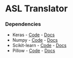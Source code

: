 # ASL Translator

### Dependencies
- Keras - [Code](https://github.com/keras-team/keras) - [Docs](https://keras.io/)
- Numpy - [Code](https://github.com/numpy/numpy) - [Docs](http://www.numpy.org/)
- Scikit-learn - [Code](https://github.com/scikit-learn/scikit-learn) - [Docs](http://scikit-learn.org/stable/documentation.html)
- Pillow - [Code](https://github.com/python-pillow/Pillow) - [Docs](https://pillow.readthedocs.io/en/5.3.x/)
